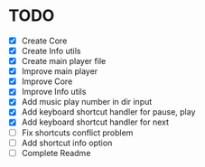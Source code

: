 # TODO
- [X] Create Core
- [X] Create Info utils
- [X] Create main player file
- [X] Improve main player
- [X] Improve Core
- [X] Improve Info utils
- [X] Add music play number in dir input
- [X] Add keyboard shortcut handler for pause, play
- [X] Add keyboard shortcut handler for next
- [ ] Fix shortcuts conflict problem
- [ ] Add shortcut info option
- [ ] Complete Readme
